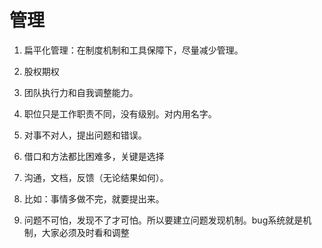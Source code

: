 # 管理

1. 扁平化管理：在制度机制和工具保障下，尽量减少管理。
1. 股权期权
1. 团队执行力和自我调整能力。
1. 职位只是工作职责不同，没有级别。对内用名字。

1. 对事不对人，提出问题和错误。
1. 借口和方法都比困难多，关键是选择
1. 沟通，文档，反馈（无论结果如何）。
  1. 比如：事情多做不完，就要提出来。
1. 问题不可怕，发现不了才可怕。所以要建立问题发现机制。bug系统就是机制，大家必须及时看和调整
